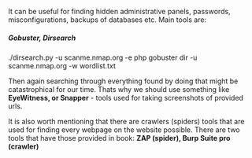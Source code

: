 It can be useful for finding hidden administrative panels, passwords, misconfigurations, backups of databases etc. 
Main tools are:
##### **Gobuster, Dirsearch**
./dirsearch.py -u scanme.nmap.org -e php
gobuster dir -u scanme.nmap.org -w wordlist.txt

Then again searching through everything found by doing that might be catastrophical for our time. Thats why we should use something like 
**EyeWitness, or Snapper** - tools used for taking screenshots of provided urls.

It is also worth mentioning that there are crawlers (spiders) tools that are used for finding every webpage on the website possible. There are two tools that have those provided in book:
**ZAP (spider), Burp Suite pro (crawler)**
